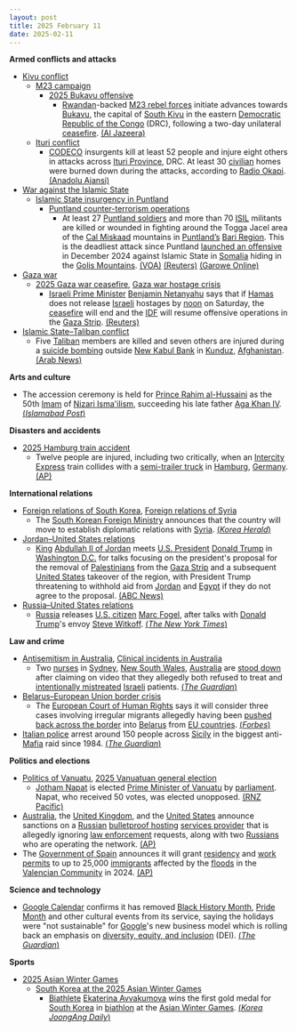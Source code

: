 ```yaml
---
layout: post
title: 2025 February 11
date: 2025-02-11
---
```



**Armed conflicts and attacks**

* [Kivu conflict](https://en.wikipedia.org/wiki/Kivu_conflict "Kivu conflict")
  + [M23 campaign](https://en.wikipedia.org/wiki/M23_campaign_%282022%E2%80%93present%29 "M23 campaign (2022–present)")
    - [2025 Bukavu offensive](https://en.wikipedia.org/wiki/2025_Bukavu_offensive "2025 Bukavu offensive")
      * [Rwandan](https://en.wikipedia.org/wiki/Rwanda "Rwanda")-backed [M23 rebel forces](https://en.wikipedia.org/wiki/March_23_Movement "March 23 Movement") initiate advances towards [Bukavu](https://en.wikipedia.org/wiki/Bukavu "Bukavu"), the capital of [South Kivu](https://en.wikipedia.org/wiki/South_Kivu "South Kivu") in the eastern [Democratic Republic of the Congo](https://en.wikipedia.org/wiki/Democratic_Republic_of_the_Congo "Democratic Republic of the Congo") (DRC), following a two-day unilateral [ceasefire](https://en.wikipedia.org/wiki/Ceasefire "Ceasefire"). [(Al Jazeera)](https://www.aljazeera.com/news/2025/2/11/m23-rebels-resume-attacks-in-dr-congo-after-two-day-pause)
  + [Ituri conflict](https://en.wikipedia.org/wiki/Ituri_conflict "Ituri conflict")
    - [CODECO](https://en.wikipedia.org/wiki/CODECO "CODECO") insurgents kill at least 52 people and injure eight others in attacks across [Ituri Province](https://en.wikipedia.org/wiki/Ituri_Province "Ituri Province"), DRC. At least 30 [civilian](https://en.wikipedia.org/wiki/Civilian "Civilian") homes were burned down during the attacks, according to [Radio Okapi](https://en.wikipedia.org/wiki/Radio_Okapi "Radio Okapi"). [(Anadolu Ajansi)](https://www.aa.com.tr/en/africa/at-least-52-killed-in-deadly-militia-attack-in-dr-congo/3478739)
* [War against the Islamic State](https://en.wikipedia.org/wiki/War_against_the_Islamic_State "War against the Islamic State")
  + [Islamic State insurgency in Puntland](https://en.wikipedia.org/wiki/Islamic_State_insurgency_in_Puntland "Islamic State insurgency in Puntland")
    - [Puntland counter-terrorism operations](https://en.wikipedia.org/wiki/Puntland_counter-terrorism_operations "Puntland counter-terrorism operations")
      * At least 27 [Puntland soldiers](https://en.wikipedia.org/wiki/Puntland_Security_Force "Puntland Security Force") and more than 70 [ISIL](https://en.wikipedia.org/wiki/ISIL "ISIL") militants are killed or wounded in fighting around the Togga Jacel area of the [Cal Miskaad](https://en.wikipedia.org/wiki/Cal_Miskaad "Cal Miskaad") mountains in [Puntland’s](https://en.wikipedia.org/wiki/Puntland "Puntland") [Bari Region](https://en.wikipedia.org/wiki/Bari_Region "Bari Region"). This is the deadliest attack since Puntland [launched an offensive](https://en.wikipedia.org/wiki/Puntland_counter-terrorism_operations "Puntland counter-terrorism operations") in December 2024 against Islamic State in [Somalia](https://en.wikipedia.org/wiki/Somalia "Somalia") hiding in the [Golis Mountains](https://en.wikipedia.org/wiki/Golis_Mountains "Golis Mountains"). [(VOA)](https://www.voanews.com/amp/scores-dead-as-islamic-state-attacks-military-base-in-somalia/7970838.html) [(Reuters)](https://www.reuters.com/world/africa/islamic-state-attacks-military-bases-somalias-puntland-with-car-motorbike-bombs-2025-02-11/) [(Garowe Online)](https://www.garoweonline.com/en/news/puntland/somalia-puntland-forces-triumph-over-isis-killing-over-60-militants-in-lone-battle)
* [Gaza war](https://en.wikipedia.org/wiki/Gaza_war "Gaza war")
  + [2025 Gaza war ceasefire](https://en.wikipedia.org/wiki/2025_Gaza_war_ceasefire "2025 Gaza war ceasefire"), [Gaza war hostage crisis](https://en.wikipedia.org/wiki/Gaza_war_hostage_crisis "Gaza war hostage crisis")
    - [Israeli Prime Minister](https://en.wikipedia.org/wiki/Prime_Minister_of_Israel "Prime Minister of Israel") [Benjamin Netanyahu](https://en.wikipedia.org/wiki/Benjamin_Netanyahu "Benjamin Netanyahu") says that if [Hamas](https://en.wikipedia.org/wiki/Hamas "Hamas") does not release [Israeli](https://en.wikipedia.org/wiki/Israelis "Israelis") hostages by [noon](https://en.wikipedia.org/wiki/Noon "Noon") on Saturday, the [ceasefire](https://en.wikipedia.org/wiki/Ceasefire "Ceasefire") will end and the [IDF](https://en.wikipedia.org/wiki/Israel_Defense_Forces "Israel Defense Forces") will resume offensive operations in the [Gaza Strip](https://en.wikipedia.org/wiki/Gaza_Strip "Gaza Strip"). [(Reuters)](https://www.reuters.com/world/middle-east/ceasefire-is-only-way-bring-israeli-prisoners-home-hamas-official-says-2025-02-11/)
* [Islamic State–Taliban conflict](https://en.wikipedia.org/wiki/Islamic_State%E2%80%93Taliban_conflict "Islamic State–Taliban conflict")
  + Five [Taliban](https://en.wikipedia.org/wiki/Taliban "Taliban") members are killed and seven others are injured during a [suicide bombing](https://en.wikipedia.org/wiki/Suicide_attack "Suicide attack") outside [New Kabul Bank](https://en.wikipedia.org/wiki/New_Kabul_Bank "New Kabul Bank") in [Kunduz](https://en.wikipedia.org/wiki/Kunduz "Kunduz"), [Afghanistan](https://en.wikipedia.org/wiki/Afghanistan "Afghanistan"). [(Arab News)](https://www.arabnews.com/node/2589772/world)

**Arts and culture**

* The accession ceremony is held for [Prince Rahim al-Hussaini](https://en.wikipedia.org/wiki/Aga_Khan_V "Aga Khan V") as the 50th [Imam](https://en.wikipedia.org/wiki/Imam "Imam") of [Nizari Isma'ilism](https://en.wikipedia.org/wiki/Nizari_Isma%27ilism "Nizari Isma'ilism"), succeeding his late father [Aga Khan IV](https://en.wikipedia.org/wiki/Aga_Khan_IV "Aga Khan IV"). [(*Islamabad Post*)](https://islamabadpost.com.pk/accession-ceremony-of-prince-rahim-al-hussaini-aga-khan-v/)

**Disasters and accidents**

* [2025 Hamburg train accident](https://en.wikipedia.org/wiki/2025_Hamburg_train_accident "2025 Hamburg train accident")
  + Twelve people are injured, including two critically, when an [Intercity Express](https://en.wikipedia.org/wiki/Intercity_Express "Intercity Express") train collides with a [semi-trailer truck](https://en.wikipedia.org/wiki/Semi-trailer_truck "Semi-trailer truck") in [Hamburg](https://en.wikipedia.org/wiki/Hamburg "Hamburg"), [Germany](https://en.wikipedia.org/wiki/Germany "Germany"). [(AP)](https://apnews.com/article/germany-train-accident-truck-injuries-12e3c321ddff9caa3d5cf34495a320f4)

**International relations**

* [Foreign relations of South Korea](https://en.wikipedia.org/wiki/Foreign_relations_of_South_Korea "Foreign relations of South Korea"), [Foreign relations of Syria](https://en.wikipedia.org/wiki/Foreign_relations_of_Syria "Foreign relations of Syria")
  + The [South Korean Foreign Ministry](https://en.wikipedia.org/wiki/Ministry_of_Foreign_Affairs_%28South_Korea%29 "Ministry of Foreign Affairs (South Korea)") announces that the country will move to establish diplomatic relations with [Syria](https://en.wikipedia.org/wiki/Syria "Syria"). [(*Korea Herald*)](https://www.koreaherald.com/article/10417643)
* [Jordan–United States relations](https://en.wikipedia.org/wiki/Jordan%E2%80%93United_States_relations "Jordan–United States relations")
  + [King](https://en.wikipedia.org/wiki/List_of_kings_of_Jordan "List of kings of Jordan") [Abdullah II of Jordan](https://en.wikipedia.org/wiki/Abdullah_II_of_Jordan "Abdullah II of Jordan") meets [U.S. President](https://en.wikipedia.org/wiki/President_of_the_United_States "President of the United States") [Donald Trump](https://en.wikipedia.org/wiki/Donald_Trump "Donald Trump") in [Washington D.C.](https://en.wikipedia.org/wiki/Washington_D.C. "Washington D.C.") for talks focusing on the president's proposal for the removal of [Palestinians](https://en.wikipedia.org/wiki/Palestinians "Palestinians") from the [Gaza Strip](https://en.wikipedia.org/wiki/Gaza_Strip "Gaza Strip") and a subsequent [United States](https://en.wikipedia.org/wiki/United_States "United States") takeover of the region, with President Trump threatening to withhold aid from [Jordan](https://en.wikipedia.org/wiki/Jordan "Jordan") and [Egypt](https://en.wikipedia.org/wiki/Egypt "Egypt") if they do not agree to the proposal. [(ABC News)](https://abcnews.go.com/Politics/trump-withhold-aid-jordan-egypt-reject-gaza-development/story?id=118668060)
* [Russia–United States relations](https://en.wikipedia.org/wiki/Russia%E2%80%93United_States_relations "Russia–United States relations")
  + [Russia](https://en.wikipedia.org/wiki/Russia "Russia") releases [U.S. citizen](https://en.wikipedia.org/wiki/Americans "Americans") [Marc Fogel](https://en.wikipedia.org/wiki/Marc_Fogel "Marc Fogel"), after talks with [Donald Trump](https://en.wikipedia.org/wiki/Donald_Trump "Donald Trump")'s envoy [Steve Witkoff](https://en.wikipedia.org/wiki/Steve_Witkoff "Steve Witkoff"). [(*The New York Times*)](https://www.nytimes.com/2025/02/11/us/politics/marc-fogel-teacher-released-russia.html)

**Law and crime**

* [Antisemitism in Australia](https://en.wikipedia.org/wiki/Antisemitism_in_Australia "Antisemitism in Australia"), [Clinical incidents in Australia](https://en.wikipedia.org/wiki/Clinical_incidents_in_Australia "Clinical incidents in Australia")
  + Two [nurses](https://en.wikipedia.org/wiki/Nursing "Nursing") in [Sydney](https://en.wikipedia.org/wiki/Sydney "Sydney"), [New South Wales](https://en.wikipedia.org/wiki/New_South_Wales "New South Wales"), [Australia](https://en.wikipedia.org/wiki/Australia "Australia") are [stood down](https://en.wikipedia.org/wiki/Administrative_leave "Administrative leave") after claiming on video that they allegedly both refused to treat and [intentionally mistreated](https://en.wikipedia.org/wiki/Medical_malpractice "Medical malpractice") [Israeli](https://en.wikipedia.org/wiki/Israelis "Israelis") patients. [(*The Guardian*)](https://www.theguardian.com/australia-news/2025/feb/12/sydney-nsw-health-nurses-stood-down-alleged-antisemitic-video-threats-israel-bankstown-hospital-ntwnfb)
* [Belarus–European Union border crisis](https://en.wikipedia.org/wiki/Belarus%E2%80%93European_Union_border_crisis "Belarus–European Union border crisis")
  + The [European Court of Human Rights](https://en.wikipedia.org/wiki/European_Court_of_Human_Rights "European Court of Human Rights") says it will consider three cases involving irregular migrants allegedly having been [pushed back across the border](https://en.wikipedia.org/wiki/Pushback_%28migration%29 "Pushback (migration)") into [Belarus](https://en.wikipedia.org/wiki/Belarus "Belarus") from [EU countries](https://en.wikipedia.org/wiki/Member_state_of_the_European_Union "Member state of the European Union"). [(*Forbes*)](https://www.forbes.com/sites/freylindsay/2025/02/11/eu-human-rights-court-to-consider-contentious-pushbacks-to-belarus/)
* [Italian police](https://en.wikipedia.org/wiki/Law_enforcement_in_Italy "Law enforcement in Italy") arrest around 150 people across [Sicily](https://en.wikipedia.org/wiki/Sicily "Sicily") in the biggest anti-[Mafia](https://en.wikipedia.org/wiki/Sicilian_Mafia "Sicilian Mafia") raid since 1984. [(*The Guardian*)](https://www.theguardian.com/world/2025/feb/11/sicily-police-palermo-mafia-crackdown-cosa-nostra)

**Politics and elections**

* [Politics of Vanuatu](https://en.wikipedia.org/wiki/Politics_of_Vanuatu "Politics of Vanuatu"), [2025 Vanuatuan general election](https://en.wikipedia.org/wiki/2025_Vanuatuan_general_election "2025 Vanuatuan general election")
  + [Jotham Napat](https://en.wikipedia.org/wiki/Jotham_Napat "Jotham Napat") is elected [Prime Minister of Vanuatu](https://en.wikipedia.org/wiki/Prime_Minister_of_Vanuatu "Prime Minister of Vanuatu") by [parliament](https://en.wikipedia.org/wiki/Parliament_of_Vanuatu "Parliament of Vanuatu"). Napat, who received 50 votes, was elected unopposed. [(RNZ Pacific)](https://www.rnz.co.nz/international/pacific-news/541538/vanuatu-parliament-elects-jotham-napat-as-new-prime-minister)
* [Australia](https://en.wikipedia.org/wiki/Australia "Australia"), the [United Kingdom](https://en.wikipedia.org/wiki/United_Kingdom "United Kingdom"), and the [United States](https://en.wikipedia.org/wiki/United_States "United States") announce sanctions on a [Russian](https://en.wikipedia.org/wiki/Russia "Russia") [bulletproof hosting](https://en.wikipedia.org/wiki/Bulletproof_hosting "Bulletproof hosting") [services provider](https://en.wikipedia.org/wiki/Web_hosting_service "Web hosting service") that is allegedly ignoring [law enforcement](https://en.wikipedia.org/wiki/Law_enforcement "Law enforcement") requests, along with two [Russians](https://en.wikipedia.org/wiki/Russians "Russians") who are operating the network. [(AP)](https://apnews.com/article/treasury-sanctions-uk-australia-russia-361e788f5482bfd787af01002af2ff4c)
* The [Government of Spain](https://en.wikipedia.org/wiki/Government_of_Spain "Government of Spain") announces it will grant [residency](https://en.wikipedia.org/wiki/Residence_permit "Residence permit") and [work permits](https://en.wikipedia.org/wiki/Work_permit "Work permit") to up to 25,000 [immigrants](https://en.wikipedia.org/wiki/Immigration_to_Spain "Immigration to Spain") affected by the [floods](https://en.wikipedia.org/wiki/2024_Spanish_floods "2024 Spanish floods") in the [Valencian Community](https://en.wikipedia.org/wiki/Valencian_Community "Valencian Community") in 2024. [(AP)](https://apnews.com/article/valencia-floods-spain-migrants-spain-immigration-spain-migration-71e38d5505393dd95010b0176f7d2c21)

**Science and technology**

* [Google Calendar](https://en.wikipedia.org/wiki/Google_Calendar "Google Calendar") confirms it has removed [Black History Month](https://en.wikipedia.org/wiki/Black_History_Month "Black History Month"), [Pride Month](https://en.wikipedia.org/wiki/Pride_Month "Pride Month") and other cultural events from its service, saying the holidays were "not sustainable" for [Google](https://en.wikipedia.org/wiki/Google "Google")'s new business model which is rolling back an emphasis on [diversity, equity, and inclusion](https://en.wikipedia.org/wiki/Diversity%2C_equity%2C_and_inclusion "Diversity, equity, and inclusion") (DEI). [(*The Guardian*)](https://www.theguardian.com/us-news/2025/feb/11/google-calendar-black-history-pride-month)

**Sports**

* [2025 Asian Winter Games](https://en.wikipedia.org/wiki/2025_Asian_Winter_Games "2025 Asian Winter Games")
  + [South Korea at the 2025 Asian Winter Games](https://en.wikipedia.org/wiki/South_Korea_at_the_2025_Asian_Winter_Games "South Korea at the 2025 Asian Winter Games")
    - [Biathlete](https://en.wikipedia.org/wiki/Biathlon "Biathlon") [Ekaterina Avvakumova](https://en.wikipedia.org/wiki/Ekaterina_Avvakumova "Ekaterina Avvakumova") wins the first gold medal for [South Korea](https://en.wikipedia.org/wiki/South_Korea "South Korea") in [biathlon](https://en.wikipedia.org/wiki/Biathlon_at_the_2025_Asian_Winter_Games "Biathlon at the 2025 Asian Winter Games") at the [Asian Winter Games](https://en.wikipedia.org/wiki/Asian_Winter_Games "Asian Winter Games"). [(*Korea JoongAng Daily*)](https://koreajoongangdaily.joins.com/news/2025-02-11/sports/olympics/Ekaterina-Avvakumova-earns-Koreas-firstever-biathlon-gold-at-Asian-Games/2239585)
